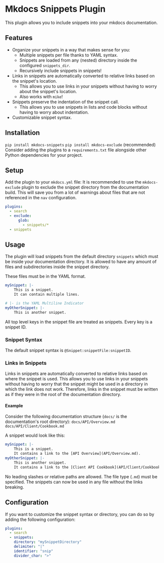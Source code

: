 # Mkdocs Snippets Plugin

This plugin allows you to include snippets into your mkdocs documentation.

## Features

* Organize your snippets in a way that makes sense for you: 
  * Multiple snippets per file thanks to YAML syntax.
  * Snippets are loaded from any (nested) directory inside the configured `snippets_dir`.
  * Recursively include snippets in snippets!
* Links in snippets are automatically converted to relative links based on the snippet's location.
  * This allows you to use links in your snippets without having to worry about the snippet's location.
  * Also works with `mike`!
* Snippets preserve the indentation of the snippet call.
  * This allows you to use snippets in lists and code blocks without having to worry about indentation. 
* Customizable snippet syntax.

## Installation
`pip install mkdocs-snippets`
`pip install mkdocs-exclude` (recommended)
Consider adding the plugins to a `requirements.txt` file alongside other Python dependencies for your project.

## Setup
Add the plugin to your `mkdocs.yml` file:
It is recommended to use the `mkdocs-exclude` plugin to exclude the snippet directory from the documentation build.
This will save you from a lot of warnings about files that are not referenced in the `nav` configuration.
```yaml
plugins:
  - search
  - exclude:
      glob:
        - snippets/*
  - snippets
```

## Usage
The plugin will load snippets from the default directory `snippets` which must be inside your documentation directory.
It is allowed to have any amount of files and subdirectories inside the snippet directory.

These files must be in the YAML format.
```yaml
mySnippet: |- 
    This is a snippet.
    It can contain multiple lines.

# |- is the YAML Multiline Indicator
myOtherSnippet: |-
    This is another snippet. 
```
All top level keys in the snippet file are treated as snippets. Every key is a snippet ID.

### Snippet Syntax
The default snippet syntax is `@Snippet:snippetFile:snippetID`.

### Links in Snippets
Links in snippets are automatically converted to relative links based on where the snippet is used.
This allows you to use links in your snippets without having to worry that the snippet might be used in a directory
in which the link does not work.
Therefore, links in the snippet must be written as if they were in the root of the documentation directory.

#### Example
Consider the following documentation structure (`docs/` is the documentation's root directory):
`docs/API/Overview.md`
`docs/API/Client/Cookbook.md`

A snippet would look like this:
```yaml
mySnippet: |-
    This is a snippet.
    It contains a link to the [API Overview](API/Overview.md).
myOtherSnippet: |-
    This is another snippet.
    It contains a link to the [Client API Cookbook](API/Client/Cookbook.md).
```
No leading slashes or relative paths are allowed. The file type (`.md`) must be specified.
The snippets can now be used in any file without the links breaking.

## Configuration

If you want to customize the snippet syntax or directory, you can do so by adding the following configuration:
```yaml
plugins:
  - search
  - snippets:
    directory: "mySnippetDirectory"
    delimiter: "|"
    identifier: "snip"
    divider_char: ">"
```
